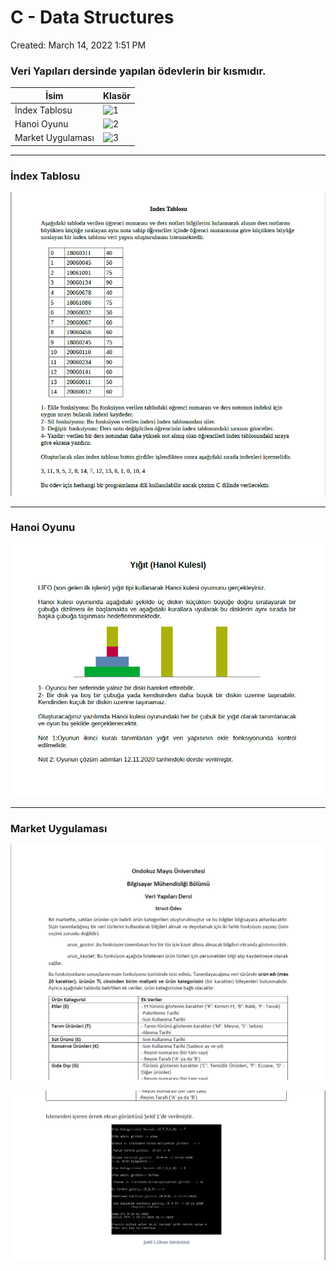 # C - Data Structures

Created: March 14, 2022 1:51 PM

### Veri Yapıları dersinde yapılan ödevlerin bir kısmıdır.

| İsim | Klasör |
| --- | --- |
| İndex Tablosu | ![ 1 ](https://github.com/Pilestin/Data-Structures-and-Algorithms/tree/main/DS-with-C-main/1) |
| Hanoi Oyunu | ![ 2 ](https://github.com/Pilestin/Data-Structures-and-Algorithms/tree/main/DS-with-C-main/2) |
| Market Uygulaması | ![ 3 ](https://github.com/Pilestin/Data-Structures-and-Algorithms/tree/main/DS-with-C-main/3) |

---------------------------------------------------

### İndex Tablosu

![Untitled](Untitled%20fcdf9/Untitled.png)

---------------------------------------------------

### Hanoi Oyunu

![Untitled](Untitled%20fcdf9/Untitled%201.png)

---------------------------------------------------

### Market Uygulaması

![Untitled](Untitled%20fcdf9/Untitled%202.png)

![Untitled](Untitled%20fcdf9/Untitled%203.png)

